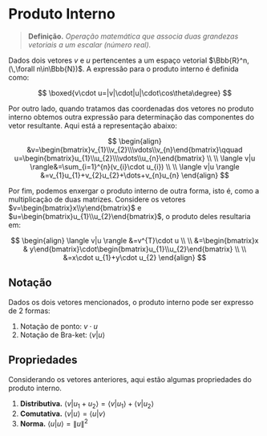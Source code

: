 # Produto Interno

> **Definição.** *Operação matemática que associa duas grandezas vetoriais a um escalar (número real).*

Dados dois vetores $v$ e $u$ pertencentes a um espaço vetorial $\Bbb{R}^n,(\,\forall n\in\Bbb{N})$. A expressão para o produto interno é definida como:

$$
\boxed{v\cdot u=|v|\cdot|u|\cdot\cos\theta\degree}
$$

Por outro lado, quando tratamos das coordenadas dos vetores no produto interno obtemos outra expressão para determinação das componentes do vetor resultante. Aqui está a representação abaixo:

$$
\begin{align}
&v=\begin{bmatrix}v_{1}\\v_{2}\\\vdots\\v_{n}\end{bmatrix}\qquad u=\begin{bmatrix}u_{1}\\u_{2}\\\vdots\\u_{n}\end{bmatrix} \\ \\
\langle v|u \rangle&=\sum_{i=1}^{n}(v_{i}\cdot u_{i}) \\  \\
\langle v|u \rangle &=v_{1}u_{1}+v_{2}u_{2}+\dots+v_{n}u_{n}
\end{align}
$$

Por fim, podemos enxergar o produto interno de outra forma, isto é, como a multiplicação de duas matrizes. Considere os vetores $v=\begin{bmatrix}x\\y\end{bmatrix}$ e $u=\begin{bmatrix}u_{1}\\u_{2}\end{bmatrix}$, o produto deles resultaria em:

$$
\begin{align}
\langle v|u \rangle &=v^{T}\cdot u \\ \\
&=\begin{bmatrix}x & y\end{bmatrix}\cdot\begin{bmatrix}u_{1}\\u_{2}\end{bmatrix} \\ \\
&=x\cdot u_{1}+y\cdot u_{2}
\end{align}
$$

## Notação 

Dados os dois vetores mencionados, o produto interno pode ser expresso de $2$ formas:
1. Notação de ponto: $v\cdot u$
2. Notação de Bra-ket: $\langle v|u \rangle$

## Propriedades

Considerando os vetores anteriores, aqui estão algumas propriedades do produto interno.

1. **Distributiva.** $\langle v|u_{1}+u_{2} \rangle=\langle v|u_{1} \rangle+\langle v|u_{2} \rangle$
2. **Comutativa.** $\langle v|u \rangle=\langle u|v \rangle$
3. **Norma.** $\langle u|u \rangle=\|u\|^{2}$
